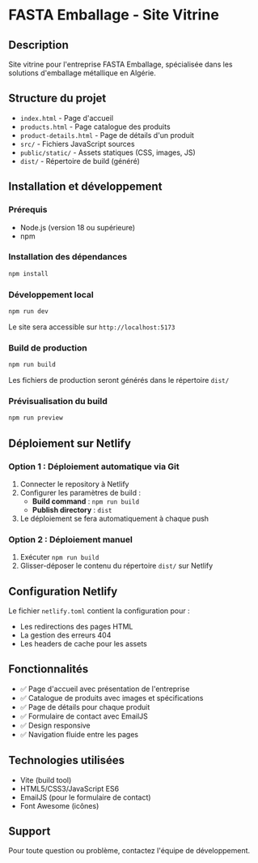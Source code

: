 # FASTA Emballage - Site Vitrine

## Description
Site vitrine pour l'entreprise FASTA Emballage, spécialisée dans les solutions d'emballage métallique en Algérie.

## Structure du projet
- `index.html` - Page d'accueil
- `products.html` - Page catalogue des produits
- `product-details.html` - Page de détails d'un produit
- `src/` - Fichiers JavaScript sources
- `public/static/` - Assets statiques (CSS, images, JS)
- `dist/` - Répertoire de build (généré)

## Installation et développement

### Prérequis
- Node.js (version 18 ou supérieure)
- npm

### Installation des dépendances
```bash
npm install
```

### Développement local
```bash
npm run dev
```
Le site sera accessible sur `http://localhost:5173`

### Build de production
```bash
npm run build
```
Les fichiers de production seront générés dans le répertoire `dist/`

### Prévisualisation du build
```bash
npm run preview
```

## Déploiement sur Netlify

### Option 1 : Déploiement automatique via Git
1. Connecter le repository à Netlify
2. Configurer les paramètres de build :
   - **Build command** : `npm run build`
   - **Publish directory** : `dist`
3. Le déploiement se fera automatiquement à chaque push

### Option 2 : Déploiement manuel
1. Exécuter `npm run build`
2. Glisser-déposer le contenu du répertoire `dist/` sur Netlify

## Configuration Netlify
Le fichier `netlify.toml` contient la configuration pour :
- Les redirections des pages HTML
- La gestion des erreurs 404
- Les headers de cache pour les assets

## Fonctionnalités
- ✅ Page d'accueil avec présentation de l'entreprise
- ✅ Catalogue de produits avec images et spécifications
- ✅ Page de détails pour chaque produit
- ✅ Formulaire de contact avec EmailJS
- ✅ Design responsive
- ✅ Navigation fluide entre les pages

## Technologies utilisées
- Vite (build tool)
- HTML5/CSS3/JavaScript ES6
- EmailJS (pour le formulaire de contact)
- Font Awesome (icônes)

## Support
Pour toute question ou problème, contactez l'équipe de développement.

